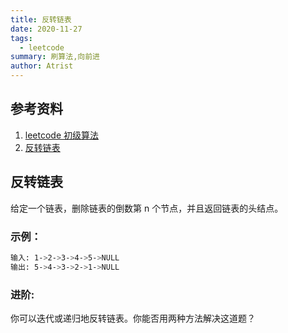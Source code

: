 ```yaml
---
title: 反转链表
date: 2020-11-27
tags: 
  - leetcode
summary: 刷算法,向前进
author: Atrist
---
```


## 参考资料

1. [leetcode 初级算法](https://leetcode-cn.com/leetbook/detail/top-interview-questions-easy/)
2. [反转链表](https://leetcode-cn.com/problems/reverse-linked-list/description/)

## 反转链表
给定一个链表，删除链表的倒数第 n 个节点，并且返回链表的头结点。

### 示例：
```bash
输入: 1->2->3->4->5->NULL
输出: 5->4->3->2->1->NULL
```
### 进阶:
你可以迭代或递归地反转链表。你能否用两种方法解决这道题？
